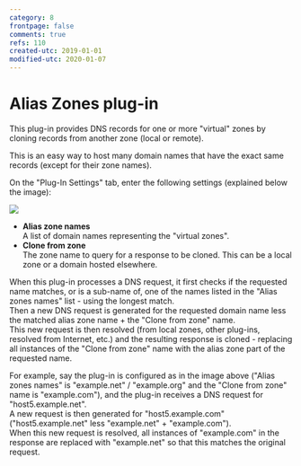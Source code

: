```yaml
---
category: 8
frontpage: false
comments: true
refs: 110
created-utc: 2019-01-01
modified-utc: 2020-01-07
---
```

# Alias Zones plug-in

This plug-in provides DNS records for one or more "virtual" zones by cloning records from another zone (local or remote).

This is an easy way to host many domain names that have the exact same records (except for their zone names).

On the "Plug-In Settings" tab, enter the following settings (explained below the image):

![](img/167/1.png)

- **Alias zone names**  
A list of domain names representing the "virtual zones".
- **Clone from zone**  
The zone name to query for a response to be cloned. This can be a local zone or a domain hosted elsewhere.

When this plug-in processes a DNS request, it first checks if the requested name matches, or is a sub-name of, one of the names listed in the "Alias zones names" list - using the longest match.  
Then a new DNS request is generated for the requested domain name less the matched alias zone name + the "Clone from zone" name.  
This new request is then resolved (from local zones, other plug-ins, resolved from Internet, etc.) and the resulting response is cloned - replacing all instances of the "Clone from zone" name with the alias zone part of the requested name.

For example, say the plug-in is configured as in the image above ("Alias zones names" is "example.net" / "example.org" and the "Clone from zone" name is "example.com"), and the plug-in receives a DNS request for "host5.example.net".  
A new request is then generated for "host5.example.com" ("host5.example.net" less "example.net" + "example.com").  
When this new request is resolved, all instances of "example.com" in the response are replaced with "example.net" so that this matches the original request.

